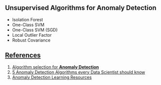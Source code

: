 ## Unsupervised Algorithms for Anomaly Detection

- Isolation Forest
- One-Class SVM
- One-Class SVM (SGD)
- Local Outlier Factor
- Robust Covariance

## <ins>References</ins>
1. [ Algorithm selection for  **Anomaly Detection**](https://medium.com/analytics-vidhya/algorithm-selection-for-anomaly-detection-ef193fd0d6d1)
2. [5 Anomaly Detection Algorithms every Data Scientist should know](https://towardsdatascience.com/5-anomaly-detection-algorithms-every-data-scientist-should-know-b36c3605ea16)
3. [Anomaly Detection Learning Resources](https://github.com/yzhao062/anomaly-detection-resources)
